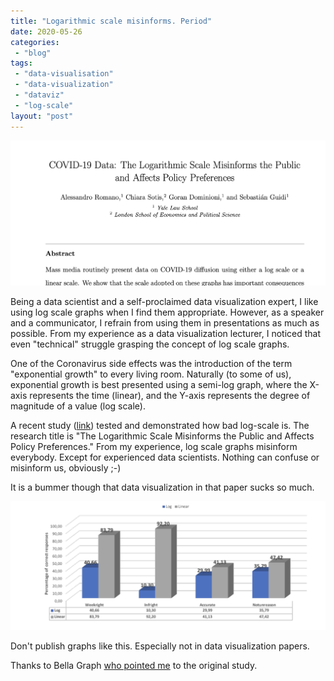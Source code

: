 ```yaml
---
title: "Logarithmic scale misinforms. Period"
date: 2020-05-26
categories: 
 - "blog"
tags: 
 - "data-visualisation"
 - "data-visualization"
 - "dataviz"
 - "log-scale"
layout: "post"
---
```


![](/assets/img/2020/05/image-1.png?w=1024)

Being a data scientist and a self-proclaimed data visualization expert, I like using log scale graphs when I find them appropriate. However, as a speaker and a communicator, I refrain from using them in presentations as much as possible. From my experience as a data visualization lecturer, I noticed that even "technical" struggle grasping the concept of log scale graphs.

One of the Coronavirus side effects was the introduction of the term "exponential growth" to every living room. Naturally (to some of us), exponential growth is best presented using a semi-log graph, where the X-axis represents the time (linear), and the Y-axis represents the degree of magnitude of a value (log scale).

A recent study ([link](https://papers.ssrn.com/sol3/papers.cfm?abstract_id=3588511)) tested and demonstrated how bad log-scale is. The research title is "The Logarithmic Scale Misinforms the Public and Affects Policy Preferences." From my experience, log scale graphs misinform everybody. Except for experienced data scientists. Nothing can confuse or misinform us, obviously ;-)

It is a bummer though that data visualization in that paper sucks so much.

![](/assets/img/2020/05/image-2.png?w=1024)

Don't publish graphs like this. Especially not in data visualization papers.

Thanks to Bella Graph [who pointed me](https://www.linkedin.com/feed/update/urn:li:activity:6670974053840363521/?commentUrn=urn%3Ali%3Acomment%3A\(activity%3A6670973905131339776%2C6670973968515645440\)) to the original study.
